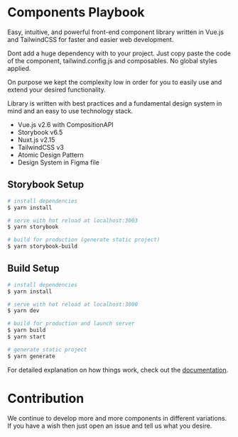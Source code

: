 # Components Playbook

Easy, intuitive, and powerful front-end component library written in Vue.js and TailwindCSS for faster and easier web development.

Dont add a huge dependency with to your project.
Just copy paste the code of the component, tailwind.config.js and composables. No global styles applied.

On purpose we kept the complexity low in order for you to easily use and extend your desired functionality.

Library is written with best practices and a fundamental design system in mind and an easy to use technology stack.

- Vue.js v2.6 with CompositionAPI
- Storybook v6.5
- Nuxt.js v2.15
- TailwindCSS v3
- Atomic Design Pattern
- Design System in Figma file

## Storybook Setup

```bash
# install dependencies
$ yarn install

# serve with hot reload at localhost:3003
$ yarn storybook

# build for production (generate static project)
$ yarn storybook-build
```

## Build Setup

```bash
# install dependencies
$ yarn install

# serve with hot reload at localhost:3000
$ yarn dev

# build for production and launch server
$ yarn build
$ yarn start

# generate static project
$ yarn generate
```

For detailed explanation on how things work, check out the [documentation](https://nuxtjs.org).

# Contribution

We continue to develop more and more components in different variations.
If you have a wish then just open an issue and tell us what you desire.
